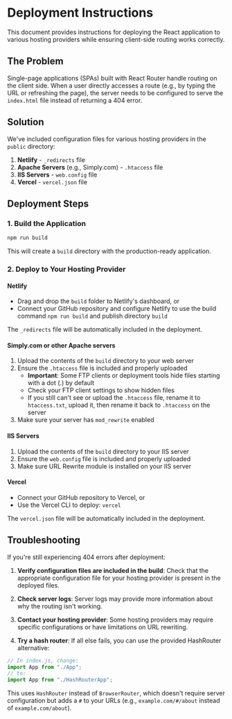 # Deployment Instructions

This document provides instructions for deploying the React application to various hosting providers while ensuring client-side routing works correctly.

## The Problem

Single-page applications (SPAs) built with React Router handle routing on the client side. When a user directly accesses a route (e.g., by typing the URL or refreshing the page), the server needs to be configured to serve the `index.html` file instead of returning a 404 error.

## Solution

We've included configuration files for various hosting providers in the `public` directory:

1. **Netlify** - `_redirects` file
2. **Apache Servers** (e.g., Simply.com) - `.htaccess` file
3. **IIS Servers** - `web.config` file
4. **Vercel** - `vercel.json` file

## Deployment Steps

### 1. Build the Application

```bash
npm run build
```

This will create a `build` directory with the production-ready application.

### 2. Deploy to Your Hosting Provider

#### Netlify

- Drag and drop the `build` folder to Netlify's dashboard, or
- Connect your GitHub repository and configure Netlify to use the build command `npm run build` and publish directory `build`

The `_redirects` file will be automatically included in the deployment.

#### Simply.com or other Apache servers

1. Upload the contents of the `build` directory to your web server
2. Ensure the `.htaccess` file is included and properly uploaded
   - **Important**: Some FTP clients or deployment tools hide files starting with a dot (.) by default
   - Check your FTP client settings to show hidden files
   - If you still can't see or upload the `.htaccess` file, rename it to `htaccess.txt`, upload it, then rename it back to `.htaccess` on the server
3. Make sure your server has `mod_rewrite` enabled

#### IIS Servers

1. Upload the contents of the `build` directory to your IIS server
2. Ensure the `web.config` file is included and properly uploaded
3. Make sure URL Rewrite module is installed on your IIS server

#### Vercel

- Connect your GitHub repository to Vercel, or
- Use the Vercel CLI to deploy: `vercel`

The `vercel.json` file will be automatically included in the deployment.

## Troubleshooting

If you're still experiencing 404 errors after deployment:

1. **Verify configuration files are included in the build**: Check that the appropriate configuration file for your hosting provider is present in the deployed files.

2. **Check server logs**: Server logs may provide more information about why the routing isn't working.

3. **Contact your hosting provider**: Some hosting providers may require specific configurations or have limitations on URL rewriting.

4. **Try a hash router**: If all else fails, you can use the provided HashRouter alternative:

```javascript
// In index.js, change:
import App from "./App";
// to:
import App from "./HashRouterApp";
```

This uses `HashRouter` instead of `BrowserRouter`, which doesn't require server configuration but adds a `#` to your URLs (e.g., `example.com/#/about` instead of `example.com/about`).